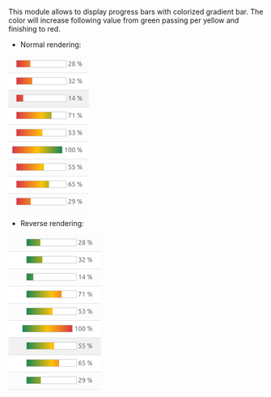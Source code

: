 This module allows to display progress bars with colorized gradient bar.
The color will increase following value from green passing per yellow
and finishing to red.

- Normal rendering:

![Progressbar Gradient](../static/description/progressbar_gradient.png)

- Reverse rendering:

![Progressbar Inverse Gradient](../static/description/progressbar_gradient_inverse.png)
